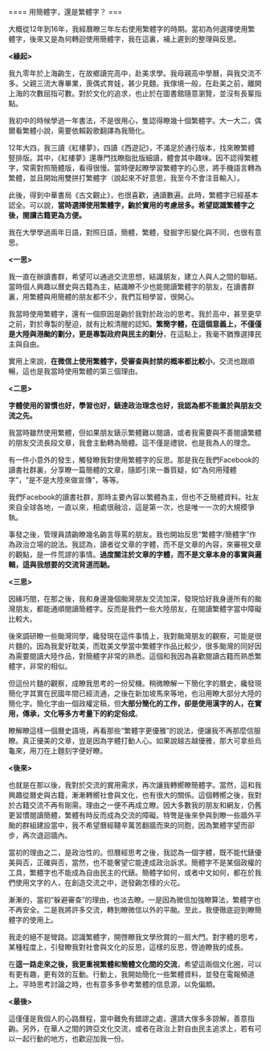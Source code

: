 ==== 用簡體字，還是繁體字？ ===

大概從12年到16年，我經曆瞭三年左右使用繁體字的時期。當初為何選擇使用繁體字，後來又是為何轉迴使用簡體字，我在這裏，補上遲到的整理與反思。

**<緣起>**

我九零年於上海齣生，在故鄉讀完高中，赴美求學。我母親高中學曆，與我交流不多。父親三流大專畢業，喪偶式育娃，甚少見麵。我傢境一般，在赴美之前，離開上海的次數屈指可數。對於文化的追求，也止於在圖書館隨意瀏覽，並沒有長輩指點。

我初中的時候學過一年書法，不是很用心，隻認得瞭幾十個繁體字。大一大二，偶爾看繁體小說，需要依賴榖歌翻譯為我簡化。

12年大四，我三讀《紅樓夢》，四讀《西遊記》，不滿足於通行版本，找來瞭繁體竪排版。其中，《紅樓夢》還專門找瞭脂批版細讀，體會其中趣味。因不認得繁體字，常需對照簡體版，看得很慢。當時便起瞭學習繁體字的心思，將手機語言轉為繁體，並且開始用雙拼打繁體字（說起來不好意思，我至今不會注音輸入）。

此後，得到中華書局《古文觀止》，也很喜歡，通讀數遍。此時，繁體字已經基本認全。可以說，**當時選擇使用繁體字，齣於實用的考慮居多。希望認識繁體字之後，閱讀古籍更為方便。**

我在大學學過兩年日語，對照日語，簡體，繁體，發掘字形變化與不同，也很有意思。

**<一思>**

我一直在辦讀書群，希望可以通過交流思想，結識朋友，建立人與人之間的聯結。當時個人興趣以曆史與古籍為主，結識瞭不少也能閱讀繁體字的朋友，在讀書群裏，用繁體與用簡體的朋友都不少，我們互相學習，很開心。

我當時使用繁體字，還有一個原因是齣於我對於政治的思考。我於高中，甚至更早之前，對於專製的壓迫，就有比較清醒的認知。**繁簡字體，在這個意義上，不僅僅是大陸與港颱的劃分，更是專製政府與民主的劃分**，在這點上，我毫不猶豫選擇民主與自由。

實用上來說，**在微信上使用繁體字，受審查與封禁的概率都比較小**，交流也跟順暢，這也是我當時使用繁體的第三個理由。

**<二思>**

**字體使用的習慣也好，學習也好，錶達政治理念也好，我認為都不能置於與朋友交流之先。**

我當時雖然使用繁體，但如果朋友錶示繁體難以閱讀，或者我需要與不善閱讀繁體的朋友交流長段文章，我會主動轉為簡體。這不僅是禮貌，也是我為人的理念。

有一件小意外的發生，觸發瞭我對使用繁體字的反思。那是我在我們Facebook的讀書社群裏，分享瞭一篇簡體的文章，隨即引來一番質疑，如“為何用殘體字”，“是不是大陸來做宣傳”，等等。

我們Facebook的讀書社群，那時主要內容以繁體為主，但也不乏簡體資料。社友來自全球各地，一直以來，相處很融洽，這是第一次，也是唯一一次的大規模爭執。

事發之後，管理員請齣瞭幾名齣言辱罵的朋友。我也開始反思“繁體字/簡體字”作為政治立場的說法。我認為，讀者從文章的字體，而不是文章的內容，來審視文章的觀點，是一件荒謬的事情。**過度關注於文章的字體，而不是文章本身的事實與邏輯，這與我想要的交流背道而馳。**

**<三****思****>**

因緣巧閤，在那之後，我和身邊幾個颱灣朋友交流加深，發現恰好我身邊所有的颱灣朋友，都能通順閱讀簡體字。反而是我們一些大陸朋友，在閱讀繁體字當中障礙比較大。

後來調研瞭一些颱灣同學，纔發現在這件事情上，我對颱灣朋友的觀察，可能是很片麵的。因為我愛好耽美，而耽美文學當中繁體字作品比較少，很多颱灣的同好因為需要閱讀大陸作品，對簡體字非常的熟悉。這個和我因為喜歡閱讀古籍而熟悉繁體字，非常的相似。

但這份片麵的觀察，成瞭我思考的一份契機。稍微瞭解一下簡化字的曆史，纔發現簡化字其實在民國年間已經流通，之後在新加坡馬來等地，也沿用瞭大部分大陸的簡化字。簡化字由一個政權定稿，但**大部分簡化的工作，卻是使用漢字的人，在實用，傳承，文化等多方考量下的約定俗成**。

瞭解瞭這樣一個曆史語境，再看那些“繁體字更優雅”的說法，便讓我不再那麼信服瞭。真正優美的文章，豈是因為字體打動人心。如果說越古越優雅，那大可拿些烏龜來，用刀在上麵刻字便好瞭。

**<後來>**

也就是在那以後，我對於交流的實用需求，再次讓我轉嚮瞭簡體字。當然，這和我興趣從曆史與古籍，漸漸轉嚮社會與文化，也有很大的關係。這個轉嚮之後，我對於古籍交流不再有剛需。理由之一便不再成立瞭。因大多數我的朋友和網友，仍舊更習慣閱讀簡體，繁體有時反而成為交流的障礙。特彆是後來參與到瞭一些牆外平颱的群組建設當中，我不希望曆經韆辛萬苦翻牆而來的同胞，因為繁體字望而卻步，再次退迴牆內。

當初的理由之二，是政治性的。但曆經思考之後，我認為一個字體，既不能代錶優美與否，正確與否，當然，也不能奢望它能達成政治訴求。簡體字不是某個政權的工具，繁體字也不能成為自由民主的代錶。簡體字如何，或者中文如何，都在於我們使用文字的人，在創造交流之中，迸發齣怎樣的火花。

漸漸的，當初“躲避審查”的理由，也淡去瞭。一是因為微信加強瞭算法，繁體字也不再安全。二是我將許多交流，轉到瞭微信以外的平颱。至此，我便徹底迴到瞭簡體字的使用上。

我走的絕不是彎路。認識繁體字，開啓瞭我文學欣賞的一扇大門。對字體的思考，某種程度上，引發瞭我對社會與文化的反思，這樣的反思，啓迪瞭我的成長。

在**這一路走來之後，我更重視繁體和簡體文化間的交流**，希望這兩個文化圈，可以有更有趣，更有效的互動。行動上，我開始簡化一些繁體資料，並發在電報頻道上。平時思考討論之時，也有意多多參考繁體的信息源，以免偏頗。

**<最後>**

這僅僅是我個人的心路曆程，當中難免有錯謬之處，還請大傢多多諒解，善意指齣。另外，在華人之間的跨亞文化交流，或者在政治上對自由民主追求上，若有可以一起行動的地方，也歡迎加我一份。